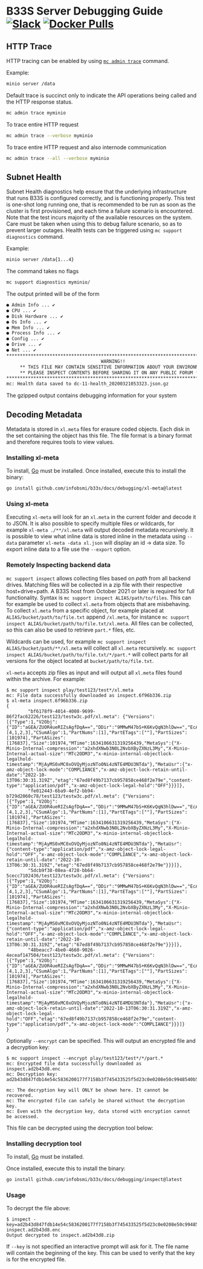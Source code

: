 # B33S Server Debugging Guide [![Slack](https://slack.min.io/slack?type=svg)](https://slack.min.io) [![Docker Pulls](https://img.shields.io/docker/pulls/minio/minio.svg?maxAge=604800)](https://hub.docker.com/r/minio/minio/)

## HTTP Trace

HTTP tracing can be enabled by using [`mc admin trace`](https://github.com/minio/mc/blob/master/docs/minio-admin-complete-guide.md#command-trace---display-minio-server-http-trace) command.

Example:

```sh
minio server /data
```

Default trace is succinct only to indicate the API operations being called and the HTTP response status.

```sh
mc admin trace myminio
```

To trace entire HTTP request

```sh
mc admin trace --verbose myminio
```

To trace entire HTTP request and also internode communication

```sh
mc admin trace --all --verbose myminio
```

## Subnet Health

Subnet Health diagnostics help ensure that the underlying infrastructure that runs B33S is configured correctly, and is functioning properly. This test is one-shot long running one, that is recommended to be run as soon as the cluster is first provisioned, and each time a failure scenario is encountered. Note that the test incurs majority of the available resources on the system. Care must be taken when using this to debug failure scenario, so as to prevent larger outages. Health tests can be triggered using `mc support diagnostics` command.

Example:

```sh
minio server /data{1...4}
```

The command takes no flags

```sh
mc support diagnostics myminio/
```

The output printed will be of the form

```sh
● Admin Info ... ✔ 
● CPU ... ✔ 
● Disk Hardware ... ✔ 
● Os Info ... ✔ 
● Mem Info ... ✔ 
● Process Info ... ✔ 
● Config ... ✔ 
● Drive ... ✔ 
● Net ... ✔ 
*********************************************************************************
                                   WARNING!!
     ** THIS FILE MAY CONTAIN SENSITIVE INFORMATION ABOUT YOUR ENVIRONMENT ** 
     ** PLEASE INSPECT CONTENTS BEFORE SHARING IT ON ANY PUBLIC FORUM **
*********************************************************************************
mc: Health data saved to dc-11-health_20200321053323.json.gz
```

The gzipped output contains debugging information for your system

## Decoding Metadata

Metadata is stored in `xl.meta` files for erasure coded objects. Each disk in the set containing the object has this file. The file format is a binary format and therefore requires tools to view values.

### Installing xl-meta

To install, [Go](https://golang.org/dl/) must be installed. Once installed, execute this to install the binary:

```bash
go install github.com/infobsmi/b33s/docs/debugging/xl-meta@latest
```

### Using xl-meta

Executing `xl-meta` will look for an `xl.meta` in the current folder and decode it to JSON. It is also possible to specify multiple files or wildcards, for example `xl-meta ./**/xl.meta` will output decoded metadata recursively. It is possible to view what inline data is stored inline in the metadata using `--data` parameter `xl-meta -data xl.json` will display an id -> data size. To export inline data to a file use the `--export` option.

### Remotely Inspecting backend data

`mc support inspect` allows collecting files based on *path* from all backend drives. Matching files will be collected in a zip file with their respective host+drive+path. A B33S host from October 2021 or later is required for full functionality. Syntax is `mc support inspect ALIAS/path/to/files`. This can for example be used to collect `xl.meta` from objects that are misbehaving. To collect `xl.meta` from a specific object, for example placed at `ALIAS/bucket/path/to/file.txt` append `/xl.meta`, for instance `mc support inspect ALIAS/bucket/path/to/file.txt/xl.meta`. All files can be collected, so this can also be used to retrieve `part.*` files, etc.

Wildcards can be used, for example `mc support inspect ALIAS/bucket/path/**/xl.meta` will collect all `xl.meta` recursively. `mc support inspect ALIAS/bucket/path/to/file.txt/*/part.*` will collect parts for all versions for the object located at `bucket/path/to/file.txt`.

`xl-meta` accepts zip files as input and will output all `xl.meta` files found within the archive. For example:

```
$ mc support inspect play/test123/test*/xl.meta
mc: File data successfully downloaded as inspect.6f96b336.zip
$ xl-meta inspect.6f96b336.zip
{
        "bf6178f9-4014-4008-9699-86f2fac62226/test123/testw3c.pdf/xl.meta": {"Versions":[{"Type":1,"V2Obj":{"ID":"aGEA/ZUOR4ueRIZsAgfDqA==","DDir":"9MMwM47bS+K6KvQqN3hlDw==","EcAlgo":1,"EcM":2,"EcN":2,"EcBSize":1048576,"EcIndex":4,"EcDist":[4,1,2,3],"CSumAlgo":1,"PartNums":[1],"PartETags":[""],"PartSizes":[101974],"PartASizes":[176837],"Size":101974,"MTime":1634106631319256439,"MetaSys":{"X-Minio-Internal-compression":"a2xhdXNwb3N0L2NvbXByZXNzL3My","X-Minio-Internal-actual-size":"MTc2ODM3","x-minio-internal-objectlock-legalhold-timestamp":"MjAyMS0xMC0xOVQyMjozNTo0Ni4zNTE4MDU3NTda"},"MetaUsr":{"x-amz-object-lock-mode":"COMPLIANCE","x-amz-object-lock-retain-until-date":"2022-10-13T06:30:31.319Z","etag":"67ed8f49b7137cb957858ce468f2e79e","content-type":"application/pdf","x-amz-object-lock-legal-hold":"OFF"}}}]},
        "fe012443-6ba9-4ef2-bb94-b729d2060c78/test123/testw3c.pdf/xl.meta": {"Versions":[{"Type":1,"V2Obj":{"ID":"aGEA/ZUOR4ueRIZsAgfDqA==","DDir":"9MMwM47bS+K6KvQqN3hlDw==","EcAlgo":1,"EcM":2,"EcN":2,"EcBSize":1048576,"EcIndex":1,"EcDist":[4,1,2,3],"CSumAlgo":1,"PartNums":[1],"PartETags":[""],"PartSizes":[101974],"PartASizes":[176837],"Size":101974,"MTime":1634106631319256439,"MetaSys":{"X-Minio-Internal-compression":"a2xhdXNwb3N0L2NvbXByZXNzL3My","X-Minio-Internal-actual-size":"MTc2ODM3","x-minio-internal-objectlock-legalhold-timestamp":"MjAyMS0xMC0xOVQyMjozNTo0Ni4zNTE4MDU3NTda"},"MetaUsr":{"content-type":"application/pdf","x-amz-object-lock-legal-hold":"OFF","x-amz-object-lock-mode":"COMPLIANCE","x-amz-object-lock-retain-until-date":"2022-10-13T06:30:31.319Z","etag":"67ed8f49b7137cb957858ce468f2e79e"}}}]},
        "5dcb9f38-08ea-4728-bb64-5cecc7102436/test123/testw3c.pdf/xl.meta": {"Versions":[{"Type":1,"V2Obj":{"ID":"aGEA/ZUOR4ueRIZsAgfDqA==","DDir":"9MMwM47bS+K6KvQqN3hlDw==","EcAlgo":1,"EcM":2,"EcN":2,"EcBSize":1048576,"EcIndex":2,"EcDist":[4,1,2,3],"CSumAlgo":1,"PartNums":[1],"PartETags":[""],"PartSizes":[101974],"PartASizes":[176837],"Size":101974,"MTime":1634106631319256439,"MetaSys":{"X-Minio-Internal-compression":"a2xhdXNwb3N0L2NvbXByZXNzL3My","X-Minio-Internal-actual-size":"MTc2ODM3","x-minio-internal-objectlock-legalhold-timestamp":"MjAyMS0xMC0xOVQyMjozNTo0Ni4zNTE4MDU3NTda"},"MetaUsr":{"content-type":"application/pdf","x-amz-object-lock-legal-hold":"OFF","x-amz-object-lock-mode":"COMPLIANCE","x-amz-object-lock-retain-until-date":"2022-10-13T06:30:31.319Z","etag":"67ed8f49b7137cb957858ce468f2e79e"}}}]},
        "48beacc7-4be0-4660-9026-4eceaf147504/test123/testw3c.pdf/xl.meta": {"Versions":[{"Type":1,"V2Obj":{"ID":"aGEA/ZUOR4ueRIZsAgfDqA==","DDir":"9MMwM47bS+K6KvQqN3hlDw==","EcAlgo":1,"EcM":2,"EcN":2,"EcBSize":1048576,"EcIndex":3,"EcDist":[4,1,2,3],"CSumAlgo":1,"PartNums":[1],"PartETags":[""],"PartSizes":[101974],"PartASizes":[176837],"Size":101974,"MTime":1634106631319256439,"MetaSys":{"X-Minio-Internal-compression":"a2xhdXNwb3N0L2NvbXByZXNzL3My","X-Minio-Internal-actual-size":"MTc2ODM3","x-minio-internal-objectlock-legalhold-timestamp":"MjAyMS0xMC0xOVQyMjozNTo0Ni4zNTE4MDU3NTda"},"MetaUsr":{"x-amz-object-lock-retain-until-date":"2022-10-13T06:30:31.319Z","x-amz-object-lock-legal-hold":"OFF","etag":"67ed8f49b7137cb957858ce468f2e79e","content-type":"application/pdf","x-amz-object-lock-mode":"COMPLIANCE"}}}]}
}
```

Optionally `--encrypt` can be specified. This will output an encrypted file and a decryption key:

```
$ mc support inspect --encrypt play/test123/test*/*/part.*
mc: Encrypted file data successfully downloaded as inspect.ad2b43d8.enc
mc: Decryption key: ad2b43d847fdb14e54c5836200177f7158b3f745433525f5d23c0e0208e50c9948540b54

mc: The decryption key will ONLY be shown here. It cannot be recovered.
mc: The encrypted file can safely be shared without the decryption key.
mc: Even with the decryption key, data stored with encryption cannot be accessed.
```

This file can be decrypted using the decryption tool below:

### Installing decryption tool

To install, [Go](https://golang.org/dl/) must be installed.

Once installed, execute this to install the binary:

```bash
go install github.com/infobsmi/b33s/docs/debugging/inspect@latest
```

### Usage

To decrypt the file above:

```
$ inspect -key=ad2b43d847fdb14e54c5836200177f7158b3f745433525f5d23c0e0208e50c9948540b54 inspect.ad2b43d8.enc
Output decrypted to inspect.ad2b43d8.zip
```

If `--key` is not specified an interactive prompt will ask for it. The file name will contain the beginning of the key. This can be used to verify that the key is for the encrypted file.
